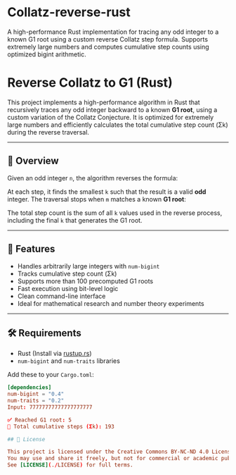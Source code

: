 # Collatz-reverse-rust
A high-performance Rust implementation for tracing any odd integer to a known G1 root using a custom reverse Collatz step formula. Supports extremely large numbers and computes cumulative step counts using optimized bigint arithmetic.
# Reverse Collatz to G1 (Rust)

This project implements a high-performance algorithm in Rust that recursively traces any odd integer backward to a known **G1 root**, using a custom variation of the Collatz Conjecture. It is optimized for extremely large numbers and efficiently calculates the total cumulative step count (Σk) during the reverse traversal.

---

## 📘 Overview

Given an odd integer `n`, the algorithm reverses the formula:


At each step, it finds the smallest `k` such that the result is a valid **odd** integer. The traversal stops when `m` matches a known **G1 root**:


The total step count is the sum of all `k` values used in the reverse process, including the final `k` that generates the G1 root.

---

## 🚀 Features

- Handles arbitrarily large integers with `num-bigint`
- Tracks cumulative step count (Σk)
- Supports more than 100 precomputed G1 roots
- Fast execution using bit-level logic
- Clean command-line interface
- Ideal for mathematical research and number theory experiments

---

## 🛠️ Requirements

- Rust (Install via [rustup.rs](https://rustup.rs))
- `num-bigint` and `num-traits` libraries

Add these to your `Cargo.toml`:

```toml
[dependencies]
num-bigint = "0.4"
num-traits = "0.2"
Input: 77777777777777777777

✅ Reached G1 root: 5
🧮 Total cumulative steps (Σk): 193

## 📄 License

This project is licensed under the Creative Commons BY-NC-ND 4.0 License.  
You may use and share it freely, but not for commercial or academic publishing purposes.  
See [LICENSE](./LICENSE) for full terms.

